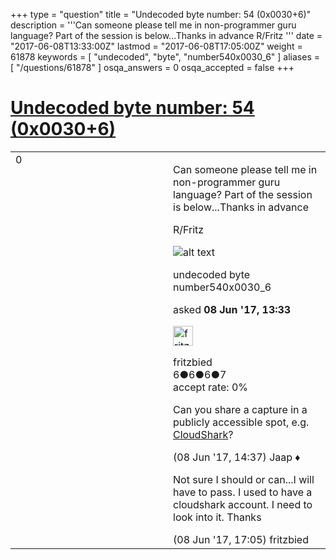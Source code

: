 +++
type = "question"
title = "Undecoded byte number: 54 (0x0030+6)"
description = '''Can someone please tell me in non-programmer guru language? Part of the session is below...Thanks in advance R/Fritz '''
date = "2017-06-08T13:33:00Z"
lastmod = "2017-06-08T17:05:00Z"
weight = 61878
keywords = [ "undecoded", "byte", "number540x0030_6" ]
aliases = [ "/questions/61878" ]
osqa_answers = 0
osqa_accepted = false
+++

<div class="headNormal">

# [Undecoded byte number: 54 (0x0030+6)](/questions/61878/undecoded-byte-number-54-0x00306)

</div>

<div id="main-body">

<div id="askform">

<table id="question-table" style="width:100%;"><colgroup><col style="width: 50%" /><col style="width: 50%" /></colgroup><tbody><tr class="odd"><td style="width: 30px; vertical-align: top"><div class="vote-buttons"><span id="post-61878-upvote" class="ajax-command post-vote up" rel="nofollow" title="I like this post (click again to cancel)"> </span><div id="post-61878-score" class="post-score" title="current number of votes">0</div><span id="post-61878-downvote" class="ajax-command post-vote down" rel="nofollow" title="I dont like this post (click again to cancel)"> </span> <span id="favorite-mark" class="ajax-command favorite-mark" rel="nofollow" title="mark/unmark this question as favorite (click again to cancel)"> </span><div id="favorite-count" class="favorite-count"></div></div></td><td><div id="item-right"><div class="question-body"><p>Can someone please tell me in non-programmer guru language? Part of the session is below...Thanks in advance</p><p>R/Fritz</p><p><img src="https://osqa-ask.wireshark.org/upfiles/Picture1_O7Jn9p2.png" alt="alt text" /></p></div><div id="question-tags" class="tags-container tags"><span class="post-tag tag-link-undecoded" rel="tag" title="see questions tagged &#39;undecoded&#39;">undecoded</span> <span class="post-tag tag-link-byte" rel="tag" title="see questions tagged &#39;byte&#39;">byte</span> <span class="post-tag tag-link-number540x0030_6" rel="tag" title="see questions tagged &#39;number540x0030_6&#39;">number540x0030_6</span></div><div id="question-controls" class="post-controls"></div><div class="post-update-info-container"><div class="post-update-info post-update-info-user"><p>asked <strong>08 Jun '17, 13:33</strong></p><img src="https://secure.gravatar.com/avatar/6e0fda2a5c8d02515d88f004b33a9998?s=32&amp;d=identicon&amp;r=g" class="gravatar" width="32" height="32" alt="fritzbied&#39;s gravatar image" /><p><span>fritzbied</span><br />
<span class="score" title="6 reputation points">6</span><span title="6 badges"><span class="badge1">●</span><span class="badgecount">6</span></span><span title="6 badges"><span class="silver">●</span><span class="badgecount">6</span></span><span title="7 badges"><span class="bronze">●</span><span class="badgecount">7</span></span><br />
<span class="accept_rate" title="Rate of the user&#39;s accepted answers">accept rate:</span> <span title="fritzbied has no accepted answers">0%</span></p></img></div></div><div id="comments-container-61878" class="comments-container"><span id="61882"></span><div id="comment-61882" class="comment"><div id="post-61882-score" class="comment-score"></div><div class="comment-text"><p>Can you share a capture in a publicly accessible spot, e.g. <a href="http://cloudshark.org">CloudShark</a>?</p></div><div id="comment-61882-info" class="comment-info"><span class="comment-age">(08 Jun '17, 14:37)</span> <span class="comment-user userinfo">Jaap ♦</span></div></div><span id="61884"></span><div id="comment-61884" class="comment"><div id="post-61884-score" class="comment-score"></div><div class="comment-text"><p>Not sure I should or can...I will have to pass. I used to have a cloudshark account. I need to look into it. Thanks</p></div><div id="comment-61884-info" class="comment-info"><span class="comment-age">(08 Jun '17, 17:05)</span> <span class="comment-user userinfo">fritzbied</span></div></div></div><div id="comment-tools-61878" class="comment-tools"></div><div class="clear"></div><div id="comment-61878-form-container" class="comment-form-container"></div><div class="clear"></div></div></td></tr></tbody></table>

</div>

</div>

